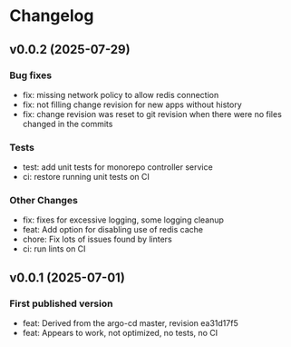 # Changelog

## v0.0.2 (2025-07-29)

### Bug fixes

- fix: missing network policy to allow redis connection
- fix: not filling change revision for new apps without history
- fix: change revision was reset to git revision when there were no
  files changed in the commits

### Tests

- test: add unit tests for monorepo controller service
- ci: restore running unit tests on CI

### Other Changes

- fix: fixes for excessive logging, some logging cleanup
- feat: Add option for disabling use of redis cache
- chore: Fix lots of issues found by linters
- ci: run lints on CI

## v0.0.1 (2025-07-01)

### First published version

- feat: Derived from the argo-cd master, revision ea31d17f5 
- feat: Appears to work, not optimized, no tests, no CI

